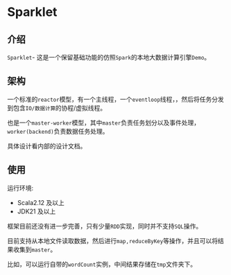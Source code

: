 # Sparklet

## 介绍

`Sparklet`- 这是一个保留基础功能的仿照`Spark`的本地大数据计算引擎`Demo`。

## 架构

一个标准的`reactor`模型，有一个主线程，一个`eventloop`线程，，然后将任务分发到包含`IO/数据计算`的协程/虚拟线程。

也是一个`master-worker`模型，其中`master`负责任务划分以及事件处理，`worker(backend)`负责数据任务处理。

具体设计看内部的设计文档。

## 使用

运行环境:

* Scala2.12 及以上
* JDK21 及以上

框架目前还没有进一步完善，只有少量`RDD`实现，同时并不支持`SQL`操作。

目前支持从本地文件读取数据，然后进行`map,reduceByKey`等操作，并且可以将结果收集到`master`。

比如，可以运行自带的`wordCount`实例，中间结果存储在`tmp`文件夹下。
